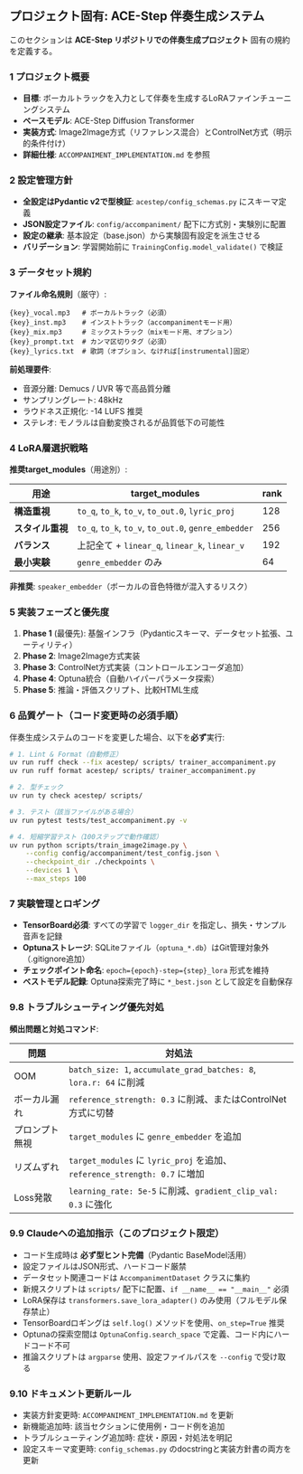 ## プロジェクト固有: ACE-Step 伴奏生成システム

このセクションは **ACE-Step リポジトリでの伴奏生成プロジェクト** 固有の規約を定義する。

### 1 プロジェクト概要
- **目標**: ボーカルトラックを入力として伴奏を生成するLoRAファインチューニングシステム
- **ベースモデル**: ACE-Step Diffusion Transformer
- **実装方式**: Image2Image方式（リファレンス混合）とControlNet方式（明示的条件付け）
- **詳細仕様**: `ACCOMPANIMENT_IMPLEMENTATION.md` を参照

### 2 設定管理方針
- **全設定はPydantic v2で型検証**: `acestep/config_schemas.py` にスキーマ定義
- **JSON設定ファイル**: `config/accompaniment/` 配下に方式別・実験別に配置
- **設定の継承**: 基本設定（base.json）から実験固有設定を派生させる
- **バリデーション**: 学習開始前に `TrainingConfig.model_validate()` で検証

### 3 データセット規約
**ファイル命名規則**（厳守）:
```
{key}_vocal.mp3   # ボーカルトラック（必須）
{key}_inst.mp3    # インストトラック（accompanimentモード用）
{key}_mix.mp3     # ミックストラック（mixモード用、オプション）
{key}_prompt.txt  # カンマ区切りタグ（必須）
{key}_lyrics.txt  # 歌詞（オプション、なければ[instrumental]固定）
```

**前処理要件**:
- 音源分離: Demucs / UVR 等で高品質分離
- サンプリングレート: 48kHz
- ラウドネス正規化: -14 LUFS 推奨
- ステレオ: モノラルは自動変換されるが品質低下の可能性

### 4 LoRA層選択戦略
**推奨target_modules**（用途別）:

| 用途 | target_modules | rank |
|------|---------------|------|
| **構造重視** | `to_q`, `to_k`, `to_v`, `to_out.0`, `lyric_proj` | 128 |
| **スタイル重視** | `to_q`, `to_k`, `to_v`, `to_out.0`, `genre_embedder` | 256 |
| **バランス** | 上記全て + `linear_q`, `linear_k`, `linear_v` | 192 |
| **最小実験** | `genre_embedder` のみ | 64 |

**非推奨**: `speaker_embedder`（ボーカルの音色特徴が混入するリスク）

### 5 実装フェーズと優先度
1. **Phase 1** (最優先): 基盤インフラ（Pydanticスキーマ、データセット拡張、ユーティリティ）
2. **Phase 2**: Image2Image方式実装
3. **Phase 3**: ControlNet方式実装（コントロールエンコーダ追加）
4. **Phase 4**: Optuna統合（自動ハイパーパラメータ探索）
5. **Phase 5**: 推論・評価スクリプト、比較HTML生成

### 6 品質ゲート（コード変更時の必須手順）
伴奏生成システムのコードを変更した場合、以下を**必ず**実行:

```bash
# 1. Lint & Format（自動修正）
uv run ruff check --fix acestep/ scripts/ trainer_accompaniment.py
uv run ruff format acestep/ scripts/ trainer_accompaniment.py

# 2. 型チェック
uv run ty check acestep/ scripts/

# 3. テスト（該当ファイルがある場合）
uv run pytest tests/test_accompaniment.py -v

# 4. 短縮学習テスト（100ステップで動作確認）
uv run python scripts/train_image2image.py \
    --config config/accompaniment/test_config.json \
    --checkpoint_dir ./checkpoints \
    --devices 1 \
    --max_steps 100
```

### 7 実験管理とロギング
- **TensorBoard必須**: すべての学習で `logger_dir` を指定し、損失・サンプル音声を記録
- **Optunaストレージ**: SQLiteファイル（`optuna_*.db`）はGit管理対象外（.gitignore追加）
- **チェックポイント命名**: `epoch={epoch}-step={step}_lora` 形式を維持
- **ベストモデル記録**: Optuna探索完了時に `*_best.json` として設定を自動保存

### 9.8 トラブルシューティング優先対処
**頻出問題と対処コマンド**:

| 問題 | 対処法 |
|------|-------|
| OOM | `batch_size: 1`, `accumulate_grad_batches: 8`, `lora.r: 64` に削減 |
| ボーカル漏れ | `reference_strength: 0.3` に削減、またはControlNet方式に切替 |
| プロンプト無視 | `target_modules` に `genre_embedder` を追加 |
| リズムずれ | `target_modules` に `lyric_proj` を追加、`reference_strength: 0.7` に増加 |
| Loss発散 | `learning_rate: 5e-5` に削減、`gradient_clip_val: 0.3` に強化 |

### 9.9 Claudeへの追加指示（このプロジェクト限定）
- コード生成時は **必ず型ヒント完備**（Pydantic BaseModel活用）
- 設定ファイルはJSON形式、ハードコード厳禁
- データセット関連コードは `AccompanimentDataset` クラスに集約
- 新規スクリプトは `scripts/` 配下に配置、`if __name__ == "__main__"` 必須
- LoRA保存は `transformers.save_lora_adapter()` のみ使用（フルモデル保存禁止）
- TensorBoardロギングは `self.log()` メソッドを使用、`on_step=True` 推奨
- Optunaの探索空間は `OptunaConfig.search_space` で定義、コード内にハードコード不可
- 推論スクリプトは `argparse` 使用、設定ファイルパスを `--config` で受け取る

### 9.10 ドキュメント更新ルール
- 実装方針変更時: `ACCOMPANIMENT_IMPLEMENTATION.md` を更新
- 新機能追加時: 該当セクションに使用例・コード例を追加
- トラブルシューティング追加時: 症状・原因・対処法を明記
- 設定スキーマ変更時: `config_schemas.py` のdocstringと実装方針書の両方を更新